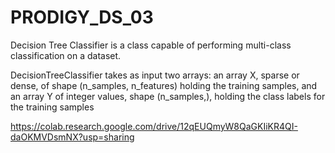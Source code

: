 # PRODIGY_DS_03
Decision Tree Classifier
is a class capable of performing multi-class classification on a dataset.

DecisionTreeClassifier takes as input two arrays: an array X, sparse or dense, of shape (n_samples, n_features) holding the training samples, and an array Y of integer values, shape (n_samples,), holding the class labels for the training samples


https://colab.research.google.com/drive/12qEUQmyW8QaGKIiKR4QI-daOKMVDsmNX?usp=sharing
